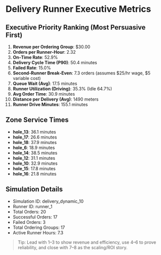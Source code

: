 # Delivery Runner Executive Metrics

## Executive Priority Ranking (Most Persuasive First)
1. **Revenue per Ordering Group**: $30.00
2. **Orders per Runner‑Hour**: 2.32
3. **On‑Time Rate**: 52.9%
4. **Delivery Cycle Time (P90)**: 50.4 minutes
5. **Failed Rate**: 15.0%
6. **Second‑Runner Break‑Even**: 7.3 orders (assumes $25/hr wage, $5 variable cost)
7. **Queue Wait (Avg)**: 17.5 minutes
8. **Runner Utilization (Driving)**: 35.3% (Idle 64.7%)
9. **Avg Order Time**: 30.9 minutes
10. **Distance per Delivery (Avg)**: 1490 meters
11. **Runner Drive Minutes**: 155.1 minutes

## Zone Service Times
- **hole_13**: 36.1 minutes
- **hole_17**: 26.6 minutes
- **hole_18**: 37.9 minutes
- **hole_6**: 18.9 minutes
- **hole_14**: 38.5 minutes
- **hole_12**: 31.1 minutes
- **hole_10**: 32.9 minutes
- **hole_15**: 17.8 minutes
- **hole_16**: 21.8 minutes


## Simulation Details
- Simulation ID: delivery_dynamic_10
- Runner ID: runner_1
- Total Orders: 20
- Successful Orders: 17
- Failed Orders: 3
- Total Ordering Groups: 17
- Active Runner Hours: 7.3

> Tip: Lead with 1–3 to show revenue and efficiency, use 4–6 to prove reliability, and close with 7–8 as the scaling/ROI story.
